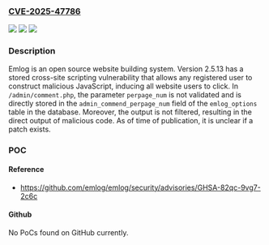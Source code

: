 ### [CVE-2025-47786](https://cve.mitre.org/cgi-bin/cvename.cgi?name=CVE-2025-47786)
![](https://img.shields.io/static/v1?label=Product&message=emlog&color=blue)
![](https://img.shields.io/static/v1?label=Version&message=%3D%20%3D%202.5.13%20&color=brighgreen)
![](https://img.shields.io/static/v1?label=Vulnerability&message=CWE-79%3A%20Improper%20Neutralization%20of%20Input%20During%20Web%20Page%20Generation%20('Cross-site%20Scripting')&color=brighgreen)

### Description

Emlog is an open source website building system. Version 2.5.13 has a stored cross-site scripting vulnerability that allows any registered user to construct malicious JavaScript, inducing all website users to click. In `/admin/comment.php`, the parameter `perpage_num` is not validated and is directly stored in the `admin_commend_perpage_num` field of the `emlog_options` table in the database. Moreover, the output is not filtered, resulting in the direct output of malicious code. As of time of publication, it is unclear if a patch exists.

### POC

#### Reference
- https://github.com/emlog/emlog/security/advisories/GHSA-82qc-9vg7-2c6c

#### Github
No PoCs found on GitHub currently.

